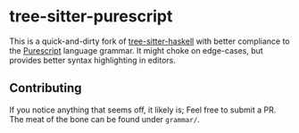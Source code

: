 # tree-sitter-purescript
This is a quick-and-dirty fork of [tree-sitter-haskell](https://github.com/tree-sitter/tree-sitter-haskell) with better compliance to the [Purescript](https://github.com/purescript/purescript) language grammar. It might choke on edge-cases, but provides better syntax highlighting in editors.

## Contributing
If you notice anything that seems off, it likely is; Feel free to submit a PR. The meat of the bone can be found under `grammar/`. 

